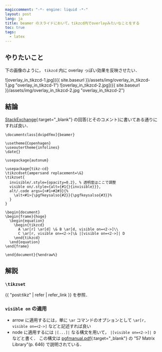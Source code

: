```yaml
---
magiccomment: "-*- engine: liquid -*-"
layout: post
lang: ja
title: beamer のスライドにおいて，tikzcd内でoverlayみたいなことをする
toc: true
tags:
  - latex
---
```


## やりたいこと
下の画像のように， `tikzcd` 内に overlay っぽい効果を反映させたい．

![overlay_in_tikzcd-1.jpg]({{ site.baseurl }}/assets/img/overlay_in_tikzcd-1.jpg "overlay_in_tikzcd-1")
![overlay_in_tikzcd-2.jpg]({{ site.baseurl }}/assets/img/overlay_in_tikzcd-2.jpg "overlay_in_tikzcd-2")


## 結論
[StackExchange](https://tex.stackexchange.com/questions/230943/beamer-tikz-cd-uncover-does-not-work){:target="_blank"} の回答(とそのコメント)に書いてある通りにすれば良い．

```tex{%raw%}
\documentclass[dvipdfmx]{beamer}

\usetheme{Copenhagen}
\useoutertheme{infolines}
\date{}

\usepackage{autonum}

\usepackage{tikz-cd}
\tikzcdset{ampersand replacement=\&}
\tikzset{
  invisible/.style={opacity=0.2}, % 透明度はここで調整
  visible on/.style={alt={#1{}{invisible}}},
  alt/.code args={<#1>#2#3}{%
    \alt<#1>{\pgfkeysalso{#2}}{\pgfkeysalso{#3}}%
  }
}

\begin{document}
\begin{frame}{hoge}
  \begin{equation}
    \begin{tikzcd}
      A \ar[r] \ar[d] \& B \ar[d, visible on=<2->]\\
      C \ar[r, visible on=<2->]\& |[visible on=<2->]| D
    \end{tikzcd}
  \end{equation}
\end{frame}

\end{document}{%endraw%}
```

## 解説
### `\tikzset`
{{ "post:tikz" | refer | refer_link }} を参照．

### `visible on` の適用
- arrow に適用するには，単に `\ar` コマンドのオプションとして
  `\ar[r, visible on=<2->]` などと記述すれば良い
- node に適用するには `|[...]|` なる構文を用いて，
  `|[visible on=<2->]| D` などと書く．
  この構文は [pgfmanual.pdf](http://mirrors.ctan.org/graphics/pgf/base/doc/pgfmanual.pdf){:target="_blank"} の "57 Matrix Library"(p. 646) で説明されている．
